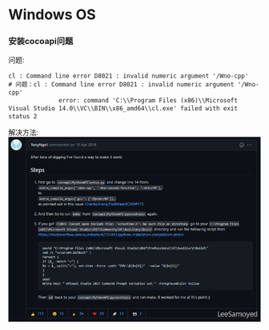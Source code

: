 # Windows OS

### 安装cocoapi问题
问题:
```
cl : Command line error D8021 : invalid numeric argument '/Wno-cpp'
# 问题：cl : Command line error D8021 : invalid numeric argument '/Wno-cpp'
              error: command 'C:\\Program Files (x86)\\Microsoft Visual Studio 14.0\\VC\\BIN\\x86_amd64\\cl.exe' failed with exit status 2
```

解决方法:
![windowsos-cocoapi-vc14](/assets/images/resources-opinion/operation-system-issue/windowsos-cocoapi-vc14.png)